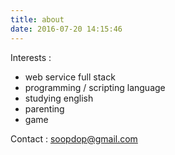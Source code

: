 ```yaml
---
title: about
date: 2016-07-20 14:15:46
---
```


Interests :
 
* web service full stack
* programming / scripting language
* studying english
* parenting
* game

Contact : soopdop@gmail.com